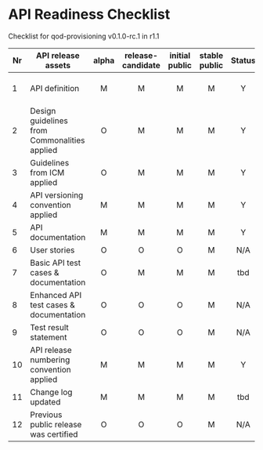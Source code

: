 # API Readiness Checklist

Checklist for qod-provisioning v0.1.0-rc.1 in r1.1

| Nr | API release assets  | alpha | release-candidate |  initial<br>public | stable<br> public | Status | Comments |
|----|----------------------------------------------|:-----:|:-----------------:|:-------:|:------:|:----:|----|
|  1 | API definition                               |   M   |         M         |    M    |    M   | Y    | PR: /code/API_definitions/qod-provisioning.yaml |
|  2 | Design guidelines from Commonalities applied |   O   |         M         |    M    |    M   | Y  |  |
|  3 | Guidelines from ICM applied                  |   O   |         M         |    M    |    M   | Y    |      |
|  4 | API versioning convention applied            |   M   |         M         |    M    |    M   | Y    |      |
|  5 | API documentation                            |   M   |         M         |    M    |    M   | Y    | inline in YAML |
|  6 | User stories                                 |   O   |         O         |    O    |    M   | N/A    | |
|  7 | Basic API test cases & documentation         |   O   |         M         |    M    |    M   | tbd  |  |
|  8 | Enhanced API test cases & documentation      |   O   |         O         |    O    |    M   | N/A  | link |
|  9 | Test result statement                        |   O   |         O         |    O    |    M   | N/A  |      |
| 10 | API release numbering convention applied     |   M   |         M         |    M    |    M   | Y    |      |
| 11 | Change log updated                           |   M   |         M         |    M    |    M   | tbd  | /CHANGELOG.md |
| 12 | Previous public release was certified        |   O   |         O         |    O    |    M   | N/A    |      |
